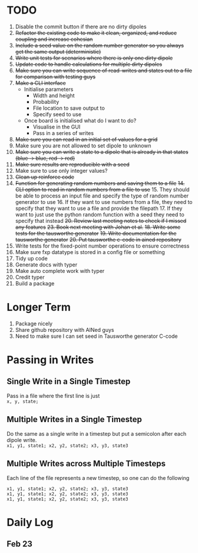 # TODO

1. Disable the commit button if there are no dirty dipoles
2. ~~Refactor the existing code to make it clean, organized, and reduce coupling and increase cohesian~~
3. ~~Include a seed value on the random number generator so you always get the same output (deterministic)~~
3. ~~Write unit tests for scenarios where there is only one dirty dipole~~
4. ~~Update code to handle calculations for multiple dirty dipoles~~
6. ~~Make sure you can write sequence of read-writes and states out to a file for comparison with testing guys~~
7. ~~Make a CLI interface~~
   - Initialise parameters
      - Width and height
      - Probability 
      - File location to save output to
      - Specify seed to use
   - Once board is initialised what do I want to do?
      - Visualise in the GUI
      - Pass in a series of writes
10. ~~Make sure you can read in an initial set of values for a grid~~
8. Make sure you are not allowed to set dipole to unknown
9. ~~Make sure you can write a state to a dipole that is already in that states (blue -> blue, red -> red)~~
10. ~~Make sure results are reproducible with a seed~~
11. Make sure to use only integer values?
12. ~~Clean up reinforce code~~
13. ~~Function for generating random numbers and saving them to a file~~
~~14. CLI option to read in random numbers from a file to use~~
    15. They should be able to process an input file and specify the type of random number generator to use
        16. If they want to use numbers from a file, they need to specify that they want to use a file and provide the filepath
        17. If they want to just use the python random function with a seed they need to specify that instead
~~20. Review last meeting notes to check if I missed any features~~
~~23. Book next meeting with Johan et al.~~
~~18. Write some tests for the tausworthe generator~~
~~19. Write documentation for the tausworthe generator~~
~~20. Put tausworthe c-code in ained repository~~
19. Write tests for the fixed-point number operations to ensure correctness
22. Make sure fxp datatype is stored in a config file or something
21. Tidy up code
24. Generate docs with typer
25. Make auto complete work with typer
26. Credit typer
26. Build a package

# Longer Term
1. Package nicely
2. Share github repository with AINed guys
3. Need to make sure I can set seed in Tausworthe generator C-code

# Passing in Writes

## Single Write in a Single Timestep
Pass in a file where the first line is just <br>
``x, y, state;``

## Multiple Writes in a Single Timestep
Do the same as a single write in a timestep but put a semicolon after each dipole write. <br>
``x1, y1, state1; x2, y2, state2; x3, y3, state3``

## Multiple Writes across Multiple Timesteps
Each line of the file represents a new timestep, so one can do the following <br>

``x1, y1, state1; x2, y2, state2; x3, y3, state3`` <br>
``x1, y1, state1; x2, y2, state2; x3, y3, state3`` <br>
``x1, y1, state1; x2, y2, state2; x3, y3, state3``

# Daily Log

## Feb 23
